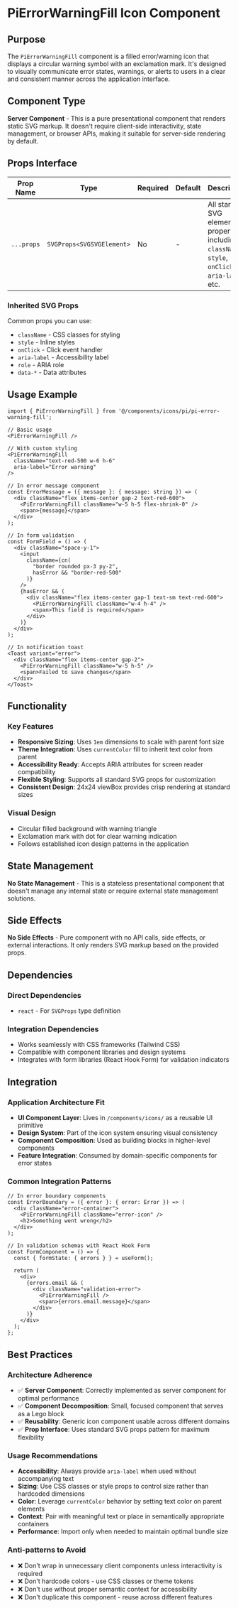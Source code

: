 # PiErrorWarningFill Icon Component

## Purpose

The `PiErrorWarningFill` component is a filled error/warning icon that displays a circular warning symbol with an exclamation mark. It's designed to visually communicate error states, warnings, or alerts to users in a clear and consistent manner across the application interface.

## Component Type

**Server Component** - This is a pure presentational component that renders static SVG markup. It doesn't require client-side interactivity, state management, or browser APIs, making it suitable for server-side rendering by default.

## Props Interface

| Prop Name | Type | Required | Default | Description |
|-----------|------|----------|---------|-------------|
| `...props` | `SVGProps<SVGSVGElement>` | No | - | All standard SVG element properties including `className`, `style`, `onClick`, `aria-label`, etc. |

### Inherited SVG Props
Common props you can use:
- `className` - CSS classes for styling
- `style` - Inline styles
- `onClick` - Click event handler
- `aria-label` - Accessibility label
- `role` - ARIA role
- `data-*` - Data attributes

## Usage Example

```tsx
import { PiErrorWarningFill } from '@/components/icons/pi/pi-error-warning-fill';

// Basic usage
<PiErrorWarningFill />

// With custom styling
<PiErrorWarningFill 
  className="text-red-500 w-6 h-6" 
  aria-label="Error warning"
/>

// In error message component
const ErrorMessage = ({ message }: { message: string }) => (
  <div className="flex items-center gap-2 text-red-600">
    <PiErrorWarningFill className="w-5 h-5 flex-shrink-0" />
    <span>{message}</span>
  </div>
);

// In form validation
const FormField = () => (
  <div className="space-y-1">
    <input 
      className={cn(
        "border rounded px-3 py-2",
        hasError && "border-red-500"
      )}
    />
    {hasError && (
      <div className="flex items-center gap-1 text-sm text-red-600">
        <PiErrorWarningFill className="w-4 h-4" />
        <span>This field is required</span>
      </div>
    )}
  </div>
);

// In notification toast
<Toast variant="error">
  <div className="flex items-center gap-2">
    <PiErrorWarningFill className="w-5 h-5" />
    <span>Failed to save changes</span>
  </div>
</Toast>
```

## Functionality

### Key Features
- **Responsive Sizing**: Uses `1em` dimensions to scale with parent font size
- **Theme Integration**: Uses `currentColor` fill to inherit text color from parent
- **Accessibility Ready**: Accepts ARIA attributes for screen reader compatibility
- **Flexible Styling**: Supports all standard SVG props for customization
- **Consistent Design**: 24x24 viewBox provides crisp rendering at standard sizes

### Visual Design
- Circular filled background with warning triangle
- Exclamation mark with dot for clear warning indication
- Follows established icon design patterns in the application

## State Management

**No State Management** - This is a stateless presentational component that doesn't manage any internal state or require external state management solutions.

## Side Effects

**No Side Effects** - Pure component with no API calls, side effects, or external interactions. It only renders SVG markup based on the provided props.

## Dependencies

### Direct Dependencies
- `react` - For `SVGProps` type definition

### Integration Dependencies
- Works seamlessly with CSS frameworks (Tailwind CSS)
- Compatible with component libraries and design systems
- Integrates with form libraries (React Hook Form) for validation indicators

## Integration

### Application Architecture Fit
- **UI Component Layer**: Lives in `/components/icons/` as a reusable UI primitive
- **Design System**: Part of the icon system ensuring visual consistency
- **Component Composition**: Used as building blocks in higher-level components
- **Feature Integration**: Consumed by domain-specific components for error states

### Common Integration Patterns
```tsx
// In error boundary components
const ErrorBoundary = ({ error }: { error: Error }) => (
  <div className="error-container">
    <PiErrorWarningFill className="error-icon" />
    <h2>Something went wrong</h2>
  </div>
);

// In validation schemas with React Hook Form
const FormComponent = () => {
  const { formState: { errors } } = useForm();
  
  return (
    <div>
      {errors.email && (
        <div className="validation-error">
          <PiErrorWarningFill />
          <span>{errors.email.message}</span>
        </div>
      )}
    </div>
  );
};
```

## Best Practices

### Architecture Adherence
- ✅ **Server Component**: Correctly implemented as server component for optimal performance
- ✅ **Component Decomposition**: Small, focused component that serves as a Lego block
- ✅ **Reusability**: Generic icon component usable across different domains
- ✅ **Prop Interface**: Uses standard SVG props pattern for maximum flexibility

### Usage Recommendations
- **Accessibility**: Always provide `aria-label` when used without accompanying text
- **Sizing**: Use CSS classes or style props to control size rather than hardcoded dimensions
- **Color**: Leverage `currentColor` behavior by setting text color on parent elements
- **Context**: Pair with meaningful text or place in semantically appropriate containers
- **Performance**: Import only when needed to maintain optimal bundle size

### Anti-patterns to Avoid
- ❌ Don't wrap in unnecessary client components unless interactivity is required
- ❌ Don't hardcode colors - use CSS classes or theme tokens
- ❌ Don't use without proper semantic context for accessibility
- ❌ Don't duplicate this component - reuse across different features